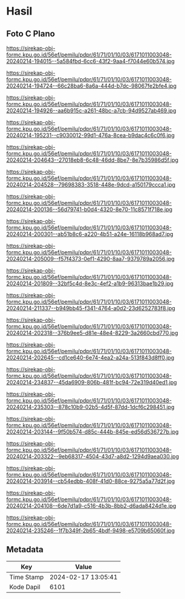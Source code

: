 # Hasil

## Foto C Plano

https://sirekap-obj-formc.kpu.go.id/56ef/pemilu/pdpr/61/71/01/10/03/6171011003048-20240214-194015--5a584fbd-6cc6-43f2-9aa4-f7044e60b574.jpg

https://sirekap-obj-formc.kpu.go.id/56ef/pemilu/pdpr/61/71/01/10/03/6171011003048-20240214-194724--66c28ba6-8a6a-444d-b7dc-98067fe2bfe4.jpg

https://sirekap-obj-formc.kpu.go.id/56ef/pemilu/pdpr/61/71/01/10/03/6171011003048-20240214-194926--aa6b915c-a261-48bc-a7cb-94d9527ab469.jpg

https://sirekap-obj-formc.kpu.go.id/56ef/pemilu/pdpr/61/71/01/10/03/6171011003048-20240214-195231--c9030012-99d1-476a-8cea-b9dac4c6c0f6.jpg

https://sirekap-obj-formc.kpu.go.id/56ef/pemilu/pdpr/61/71/01/10/03/6171011003048-20240214-204643--27018eb8-6c48-46dd-8be7-8e7b35986d5f.jpg

https://sirekap-obj-formc.kpu.go.id/56ef/pemilu/pdpr/61/71/01/10/03/6171011003048-20240214-204528--79698383-3518-448e-9dcd-a150179ccca1.jpg

https://sirekap-obj-formc.kpu.go.id/56ef/pemilu/pdpr/61/71/01/10/03/6171011003048-20240214-200136--56d79741-b0d4-4320-8e70-11c8571f718e.jpg

https://sirekap-obj-formc.kpu.go.id/56ef/pemilu/pdpr/61/71/01/10/03/6171011003048-20240214-200301--ab51b8c6-a220-4b51-a24e-16118b968ad7.jpg

https://sirekap-obj-formc.kpu.go.id/56ef/pemilu/pdpr/61/71/01/10/03/6171011003048-20240214-205009--f57f4373-0ef1-4290-8aa7-9379789a2056.jpg

https://sirekap-obj-formc.kpu.go.id/56ef/pemilu/pdpr/61/71/01/10/03/6171011003048-20240214-201809--32bf5c4d-8e3c-4ef2-a1b9-96313bae1b29.jpg

https://sirekap-obj-formc.kpu.go.id/56ef/pemilu/pdpr/61/71/01/10/03/6171011003048-20240214-211337--b949bb45-f341-4764-a0d2-23d6252783f8.jpg

https://sirekap-obj-formc.kpu.go.id/56ef/pemilu/pdpr/61/71/01/10/03/6171011003048-20240214-202318--376b9ee5-d81e-48e4-8229-3a2660cbd770.jpg

https://sirekap-obj-formc.kpu.go.id/56ef/pemilu/pdpr/61/71/01/10/03/6171011003048-20240214-202645--cd1ce640-6e74-4ea2-a24a-513f843d8ff0.jpg

https://sirekap-obj-formc.kpu.go.id/56ef/pemilu/pdpr/61/71/01/10/03/6171011003048-20240214-234837--45da6909-806b-481f-bc94-72e319d40ed1.jpg

https://sirekap-obj-formc.kpu.go.id/56ef/pemilu/pdpr/61/71/01/10/03/6171011003048-20240214-235303--878c10b9-02b5-4d5f-87dd-1dcf6c298451.jpg

https://sirekap-obj-formc.kpu.go.id/56ef/pemilu/pdpr/61/71/01/10/03/6171011003048-20240214-203144--9f50b574-d85c-444b-845e-ed56d536727b.jpg

https://sirekap-obj-formc.kpu.go.id/56ef/pemilu/pdpr/61/71/01/10/03/6171011003048-20240214-203322--9eb68317-4504-43d7-a8d2-1294d9aea030.jpg

https://sirekap-obj-formc.kpu.go.id/56ef/pemilu/pdpr/61/71/01/10/03/6171011003048-20240214-203914--cb54edbb-408f-41d0-88ce-9275a5a77d2f.jpg

https://sirekap-obj-formc.kpu.go.id/56ef/pemilu/pdpr/61/71/01/10/03/6171011003048-20240214-204108--6de7d1a9-c516-4b3b-8bb2-d6ada8424d1e.jpg

https://sirekap-obj-formc.kpu.go.id/56ef/pemilu/pdpr/61/71/01/10/03/6171011003048-20240214-235246--1f7b349f-2b65-4bdf-9498-e5709b65060f.jpg


## Metadata

| Key        | Value               |
| ---------- | ------------------- |
| Time Stamp | 2024-02-17 13:05:41 |
| Kode Dapil | 6101                |



